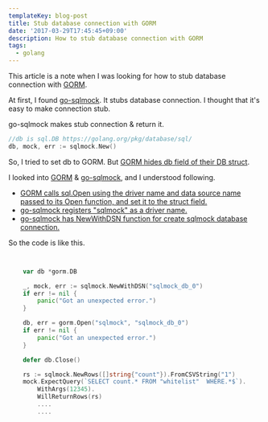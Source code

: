 ```yaml
---
templateKey: blog-post
title: Stub database connection with GORM
date: '2017-03-29T17:45:45+09:00'
description: How to stub database connection with GORM
tags:
  - golang
---
```

This article is a note when I was looking for how to stub database connection with [GORM][GORM].

At first, I found [go-sqlmock][go-sqlmock]. It stubs database connection.
I thought that it's easy to make connection stub.

go-sqlmock makes stub connection & return it.

```go
//db is sql.DB https://golang.org/pkg/database/sql/
db, mock, err := sqlmock.New()
```

So, I tried to set db to GORM.
But [GORM hides db field of their DB struct](https://github.com/jinzhu/gorm/blob/master/main.go#L19).

I looked into [GORM][GORM] & [go-sqlmock][go-sqlmock], and I understood following.

* [GORM calls sql.Open using the driver name and data source name passed to its Open function, and set it to the struct field.](https://github.com/jinzhu/gorm/blob/8b058a707f156b411e280bc55c5aa20544e64873/main.go#L61)
* [go-sqlmock registers "sqlmock" as a driver name.](https://github.com/DATA-DOG/go-sqlmock/blob/master/driver.go#L16)
* [go-sqlmock has NewWithDSN function for create sqlmock database connection.](https://github.com/DATA-DOG/go-sqlmock/blob/master/driver.go#L67)

So the code is like this.

```go


    var db *gorm.DB

    _, mock, err := sqlmock.NewWithDSN("sqlmock_db_0")
    if err != nil {
        panic("Got an unexpected error.")
    }

    db, err = gorm.Open("sqlmock", "sqlmock_db_0")
    if err != nil {
        panic("Got an unexpected error.")
    }

    defer db.Close()

    rs := sqlmock.NewRows([]string{"count"}).FromCSVString("1")
    mock.ExpectQuery(`SELECT count.* FROM "whitelist"  WHERE.*$`).
        WithArgs(12345).
        WillReturnRows(rs)
        ....
        ....

```



[GORM]:https://github.com/jinzhu/gorm
[go-sqlmock]:https://github.com/DATA-DOG/go-sqlmock
[sql.DB]:https://golang.org/pkg/database/sql/

